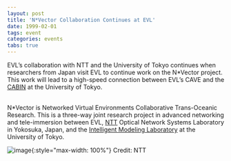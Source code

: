 ```yaml
---
layout: post
title: 'N*Vector Collaboration Continues at EVL'
date: 1999-02-01
tags: event
categories: events
tabs: true
---
```


EVL&rsquo;s collaboration with NTT and the University of Tokyo continues when researchers from Japan visit EVL to continue work on the N*Vector project. This work will lead to a high-speed connection between EVL&rsquo;s CAVE and the <a href="http://www.ihl.t.u-tokyo.ac.jp/Projects/CABIN/">CABIN</a> at the University of Tokyo.<br><br>

N*Vector is Networked Virtual Environments Collaborative Trans-Oceanic Research. This is a three-way joint research project in advanced networking and tele-immersion between EVL, <a href="http://www.ntt.co.jp/index.html">NTT</a> Optical Network Systems Laboratory in Yokosuka, Japan, and the <a href="http://www.iml.u-tokyo.ac.jp/index-e.html">Intelligent Modeling Laboratory</a> at the University of Tokyo.

![image](https://www.evl.uic.edu/output/originals/nvector.gif-srcw.jpg){:style="max-width: 100%"}
Credit: NTT

